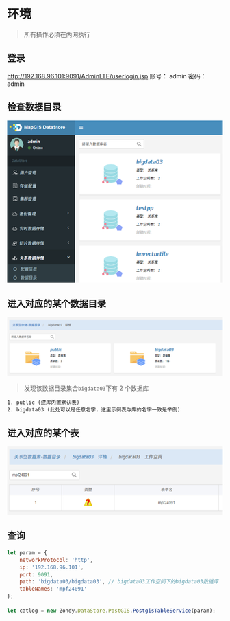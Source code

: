 # 环境

> 所有操作必须在内网执行

## 登录

http://192.168.96.101:9091/AdminLTE/userlogin.jsp
账号： admin
密码： admin

## 检查数据目录

![目录信息](static/modules/mapboxgl/example-introduce/datastore/postgis/catlog.png)

## 进入对应的某个数据目录

![目录表集合](static/modules/mapboxgl/example-introduce/datastore/postgis/catlog-tables.png)

> 发现该数据目录集合`bigdata03`下有 2 个数据库

    1. public (建库内置默认表)
    2. bigdata03 (此处可以是任意名字，这里示例表与库的名字一致是举例)

## 进入对应的某个表

![目录表](static/modules/mapboxgl/example-introduce/datastore/postgis/catlog-table-metadata.png)

## 查询

```js
let param = {
    networkProtocol: 'http',
    ip: '192.168.96.101',
    port: 9091,
    path: 'bigdata03/bigdata03', // bigdata03工作空间下的bigdata03数据库
    tableNames: 'mpf24091'
};

let catlog = new Zondy.DataStore.PostGIS.PostgisTableService(param);
```

